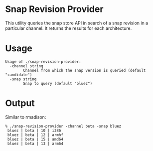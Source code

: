 Snap Revision Provider
=====================

This utility queries the snap store API in search of a snap revision in a 
particular channel. It returns the results for each architecture.

Usage
====

```
Usage of ./snap-revision-provider:
  -channel string
        Channel from which the snap version is queried (default "candidate")
  -snap string
        Snap to query (default "bluez")
```

Output
=====

Similar to rmadison:

```
% ./snap-revision-provider -channel beta -snap bluez
 bluez | beta | 10 | i386
 bluez | beta | 12 | armhf
 bluez | beta | 15 | amd64
 bluez | beta | 13 | arm64

```
